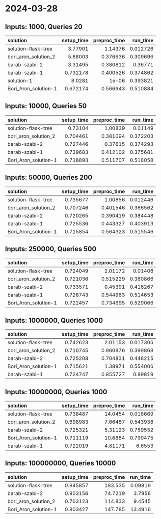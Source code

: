 # 2024-03-28

## Inputs: 1000, Queries 20

| solution             |   setup_time |   preproc_time |   run_time |
|:---------------------|-------------:|---------------:|-----------:|
| solution-flask-tree  |     3.77901  |       1.14376  |   0.012726 |
| bori_aron_solution_2 |     5.88003  |       0.376636 |   0.309696 |
| barab-szabi-2        |     3.31495  |       0.380812 |   0.36771  |
| barab-szabi-1        |     0.732178 |       0.400526 |   0.374862 |
| solution-1           |     8.0281   |       1e-06    |   0.393821 |
| Bori_Aron_solution-1 |     0.672174 |       0.566943 |   0.510884 |

## Inputs: 10000, Queries 50

| solution             |   setup_time |   preproc_time |   run_time |
|:---------------------|-------------:|---------------:|-----------:|
| solution-flask-tree  |     0.73104  |       1.00839  |   0.01149  |
| bori_aron_solution_2 |     0.704461 |       0.381094 |   0.372203 |
| barab-szabi-2        |     0.727446 |       0.37615  |   0.374293 |
| barab-szabi-1        |     0.739683 |       0.412102 |   0.375681 |
| Bori_Aron_solution-1 |     0.718893 |       0.511707 |   0.518058 |

## Inputs: 50000, Queries 200

| solution             |   setup_time |   preproc_time |   run_time |
|:---------------------|-------------:|---------------:|-----------:|
| solution-flask-tree  |     0.735677 |       1.00856  |   0.012446 |
| bori_aron_solution_2 |     0.707246 |       0.401546 |   0.366562 |
| barab-szabi-2        |     0.720265 |       0.390419 |   0.384448 |
| barab-szabi-1        |     0.725536 |       0.443327 |   0.403913 |
| Bori_Aron_solution-1 |     0.715854 |       0.564323 |   0.515546 |

## Inputs: 250000, Queries 500

| solution             |   setup_time |   preproc_time |   run_time |
|:---------------------|-------------:|---------------:|-----------:|
| solution-flask-tree  |     0.724049 |       2.01172  |   0.01408  |
| bori_aron_solution_2 |     0.721036 |       0.515229 |   0.380866 |
| barab-szabi-2        |     0.733571 |       0.45391  |   0.416267 |
| barab-szabi-1        |     0.726743 |       0.544963 |   0.514653 |
| Bori_Aron_solution-1 |     0.722457 |       0.734695 |   0.529066 |

## Inputs: 1000000, Queries 1000

| solution             |   setup_time |   preproc_time |   run_time |
|:---------------------|-------------:|---------------:|-----------:|
| solution-flask-tree  |     0.742623 |       2.01153  |   0.017306 |
| bori_aron_solution_2 |     0.710745 |       0.960876 |   0.399868 |
| barab-szabi-2        |     0.725208 |       0.704831 |   0.448215 |
| Bori_Aron_solution-1 |     0.715621 |       1.38971  |   0.554006 |
| barab-szabi-1        |     0.724747 |       0.855727 |   0.89819  |

## Inputs: 10000000, Queries 1000

| solution             |   setup_time |   preproc_time |   run_time |
|:---------------------|-------------:|---------------:|-----------:|
| solution-flask-tree  |     0.738487 |       14.0454  |   0.018669 |
| bori_aron_solution_2 |     0.698983 |        7.66487 |   0.543938 |
| barab-szabi-2        |     0.725321 |        5.31123 |   0.759552 |
| Bori_Aron_solution-1 |     0.711119 |       10.6884  |   0.799475 |
| barab-szabi-1        |     0.722019 |        4.81171 |   6.6553   |

## Inputs: 100000000, Queries 10000

| solution             |   setup_time |   preproc_time |   run_time |
|:---------------------|-------------:|---------------:|-----------:|
| solution-flask-tree  |     0.945857 |       183.535  |    0.09819 |
| barab-szabi-2        |     0.903156 |        74.7219 |    3.7956  |
| bori_aron_solution_2 |     0.703123 |       114.833  |    9.4545  |
| Bori_Aron_solution-1 |     0.803427 |       147.785  |   13.4916  |